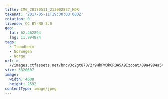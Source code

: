 ```yaml
---
title: IMG_20170511_213002827_HDR
takenAt: '2017-05-11T19:30:03.000Z'
rotation: 0
license: CC BY-ND 3.0
geo:
  lat: 62.462894
  lng: 11.994874
tags:
  - Trondheim
  - Norwegen
  - Norge
url: >-
  //images.ctfassets.net/bncv3c2gt878/2r9HhPW3kORQA5A9Izcoat/89a4984a5478a070139fdc00e84c2e50/img_20170511_213002827_hdr_34650612905_o
size: 3320607
image:
  width: 4608
  height: 2592
contentType: image/jpeg
---
```


